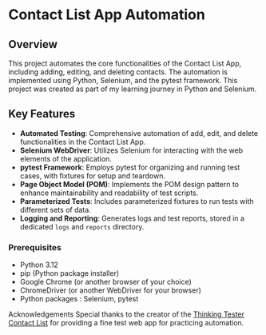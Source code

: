 # Contact List App Automation

## Overview

This project automates the core functionalities of the Contact List App, including adding, editing, and deleting contacts. The automation is implemented using Python, Selenium, and the pytest framework. This project was created as part of my learning journey in Python and Selenium.

## Key Features

- **Automated Testing**: Comprehensive automation of add, edit, and delete functionalities in the Contact List App.
- **Selenium WebDriver**: Utilizes Selenium for interacting with the web elements of the application.
- **pytest Framework**: Employs pytest for organizing and running test cases, with fixtures for setup and teardown.
- **Page Object Model (POM)**: Implements the POM design pattern to enhance maintainability and readability of test scripts.
- **Parameterized Tests**: Includes parameterized fixtures to run tests with different sets of data.
- **Logging and Reporting**: Generates logs and test reports, stored in a dedicated `logs` and `reports` directory.

### Prerequisites

- Python 3.12
- pip (Python package installer)
- Google Chrome (or another browser of your choice)
- ChromeDriver (or another WebDriver for your browser)
- Python packages : Selenium, pytest

Acknowledgements
Special thanks to the creator of the [Thinking Tester Contact List](https://thinking-tester-contact-list.herokuapp.com/) for providing a fine test web app for practicing automation.
